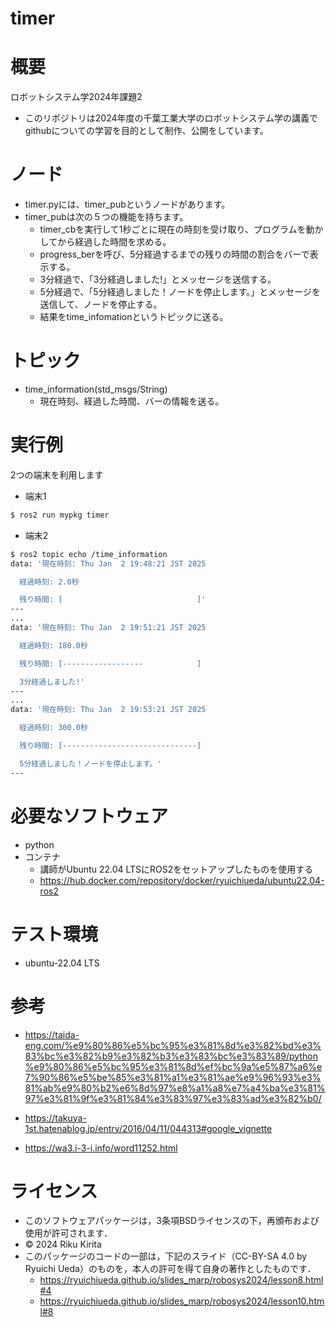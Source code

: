 # timer


# 概要
ロボットシステム学2024年課題2
- このリポジトリは2024年度の千葉工業大学のロボットシステム学の講義で
githubについての学習を目的として制作、公開をしています。


# ノード

- timer.pyには、timer_pubというノードがあります。
- timer_pubは次の５つの機能を持ちます。
	- timer_cbを実行して1秒ごとに現在の時刻を受け取り、プログラムを動かしてから経過した時間を求める。
	- progress_berを呼び、5分経過するまでの残りの時間の割合をバーで表示する。
	- 3分経過で、「3分経過しました!」とメッセージを送信する。
	- 5分経過で、「5分経過しました！ノードを停止します。」とメッセージを送信して、ノードを停止する。
	- 結果をtime_infomationというトピックに送る。


# トピック
- time_information(std_msgs/String)
  - 現在時刻、経過した時間、バーの情報を送る。


# 実行例
 2つの端末を利用します
- 端末1
```bash
$ ros2 run mypkg timer
```

- 端末2
```bash
$ ros2 topic echo /time_information
data: '現在時刻: Thu Jan  2 19:48:21 JST 2025

  経過時刻: 2.0秒

  残り時間: [                              ]'
---
...
data: '現在時刻: Thu Jan  2 19:51:21 JST 2025

  経過時刻: 180.0秒

  残り時間: [------------------            ]

  3分経過しました!'
---
...
data: '現在時刻: Thu Jan  2 19:53:21 JST 2025

  経過時刻: 300.0秒

  残り時間: [------------------------------]

  5分経過しました！ノードを停止します。'
---
```

# 必要なソフトウェア
- python
- コンテナ
	- 講師がUbuntu 22.04 LTSにROS2をセットアップしたものを使用する
	- https://hub.docker.com/repository/docker/ryuichiueda/ubuntu22.04-ros2


# テスト環境

- ubuntu-22.04 LTS

# 参考

- https://taida-eng.com/%e9%80%86%e5%bc%95%e3%81%8d%e3%82%bd%e3%83%bc%e3%82%b9%e3%82%b3%e3%83%bc%e3%83%89/python%e9%80%86%e5%bc%95%e3%81%8d%ef%bc%9a%e5%87%a6%e7%90%86%e5%be%85%e3%81%a1%e3%81%ae%e9%96%93%e3%81%ab%e9%80%b2%e6%8d%97%e8%a1%a8%e7%a4%ba%e3%81%97%e3%81%9f%e3%81%84%e3%83%97%e3%83%ad%e3%82%b0/

- https://takuya-1st.hatenablog.jp/entry/2016/04/11/044313#google_vignette

- https://wa3.i-3-i.info/word11252.html


# ライセンス

- このソフトウェアパッケージは，3条項BSDライセンスの下，再頒布および使用が許可されます．
- © 2024 Riku Kirita
- このパッケージのコードの一部は，下記のスライド（CC-BY-SA 4.0 by Ryuichi Ueda）のものを，本人の許可を得て自身の著作としたものです．
	- https://ryuichiueda.github.io/slides_marp/robosys2024/lesson8.html#4
	- https://ryuichiueda.github.io/slides_marp/robosys2024/lesson10.html#8
